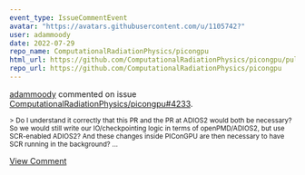 ```yaml
---
event_type: IssueCommentEvent
avatar: "https://avatars.githubusercontent.com/u/1105742?"
user: adammoody
date: 2022-07-29
repo_name: ComputationalRadiationPhysics/picongpu
html_url: https://github.com/ComputationalRadiationPhysics/picongpu/pull/4233
repo_url: https://github.com/ComputationalRadiationPhysics/picongpu
---
```


<a href='https://github.com/adammoody' target='_blank'>adammoody</a> commented on issue <a href='https://github.com/ComputationalRadiationPhysics/picongpu/pull/4233' target='_blank'>ComputationalRadiationPhysics/picongpu#4233</a>.

<small>> Do I understand it correctly that this PR and the PR at ADIOS2 would both be necessary? So we would still write our IO/checkpointing logic in terms of openPMD/ADIOS2, but use SCR-enabled ADIOS2? And these changes inside PIConGPU are then necessary to have SCR running in the background?...</small>

<a href='https://github.com/ComputationalRadiationPhysics/picongpu/pull/4233' target='_blank'>View Comment</a>